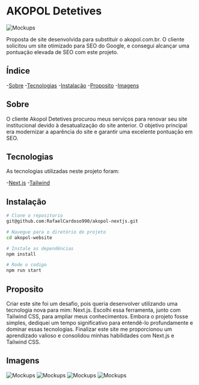 # AKOPOL Detetives

![Mockups](https://i.ibb.co/23x18gv/1.png)

Proposta de site desenvolvida para substituir o akopol.com.br. O cliente solicitou um site otimizado para SEO do Google, e consegui alcançar uma pontuação elevada de SEO com este projeto.

## Índice

-[Sobre](#sobre)
-[Tecnologias](#tecnologias)
-[Instalação](#instalação)
-[Proposito](#proposito)
-[Imagens](#imagens)

## Sobre

O cliente Akopol Detetives procurou meus serviços para renovar seu site institucional devido à desatualização do site anterior. O objetivo principal era modernizar a aparência do site e garantir uma excelente pontuação em SEO.

## Tecnologias

As tecnologias utilizadas neste projeto foram:

-[Next.js](https://nextjs.org/)
-[Tailwind](https://tailwindui.com/)

## Instalação 
```bash
# Clone o repositorio
git@github.com:RafaelCardoso990/akopol-nextjs.git

# Navegue para o diretório do projeto
cd akopol-website

# Instale as dependências
npm install

# Rode o codigo
npm run start
```

## Proposito

Criar este site foi um desafio, pois queria desenvolver utilizando uma tecnologia nova para mim: Next.js. Escolhi essa ferramenta, junto com Tailwind CSS, para ampliar meus conhecimentos. Embora o projeto fosse simples, dediquei um tempo significativo para entendê-lo profundamente e dominar essas tecnologias. Finalizar este site me proporcionou um aprendizado valioso e consolidou minhas habilidades com Next.js e Tailwind CSS.

## Imagens

![Mockups](https://i.ibb.co/BK3dL5p/1-removebg-preview-1.png)
![Mockups](https://i.ibb.co/Stj3xsc/3-removebg-preview.png)
![Mockups](https://i.ibb.co/B3L7rHY/2-removebg-preview.png)
![Mockups](https://i.ibb.co/vhhKYST/4-removebg-preview.png)



